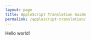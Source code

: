 ```yaml
---
layout: page
title: AppleScript Translation Guide
permalink: /applescript-translation/
---
```


Hello world!
